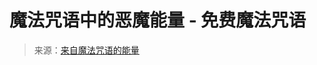 <!--yml

category: 未分类

date: 2024-06-12 19:15:26

-->

# 魔法咒语中的恶魔能量 - 免费魔法咒语

> 来源：[来自魔法咒语的能量](https://www.spellsofmagic.com/spells/spiritual_spells/energy_spells/26865/page.html#0001-01-01)
